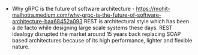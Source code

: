 - Why gRPC is the future of software architecture - https://mohit-malhotra.medium.com/why-grpc-is-the-future-of-software-architecture-baa68452a093
 REST is architectural style which has been a de facto while designing large scale systems these days. REST idealogy disrupted the market around 15 years back replacing SOAP based architectures because of its high performance, lighter and flexible nature.
